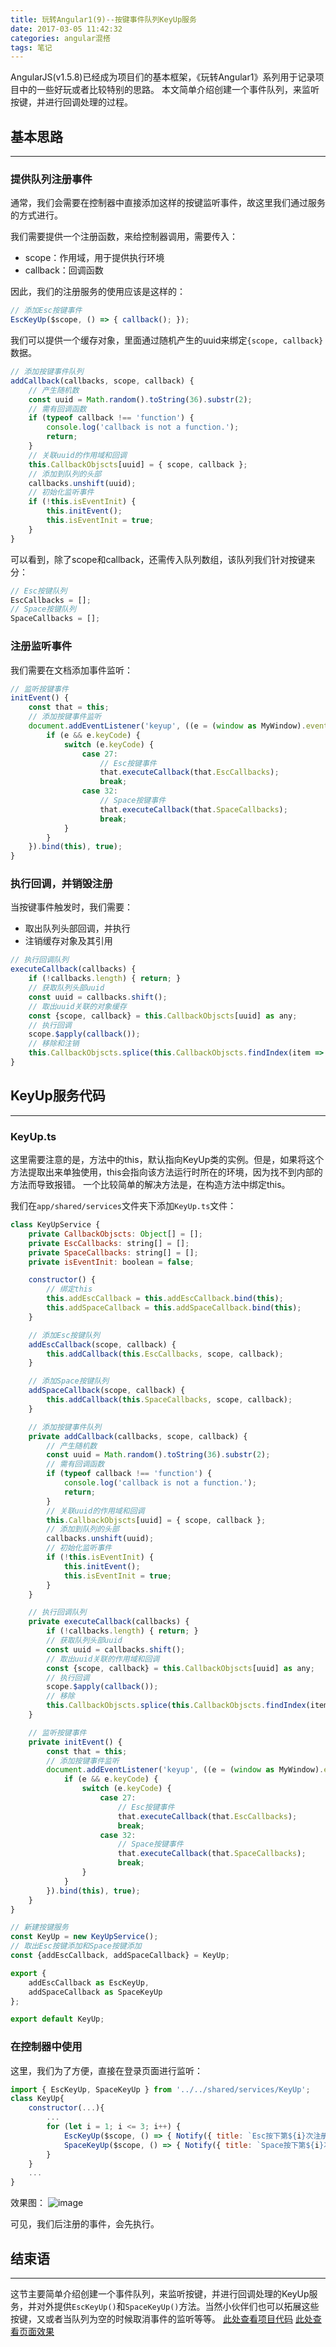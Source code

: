 ```yaml
---
title: 玩转Angular1(9)--按键事件队列KeyUp服务
date: 2017-03-05 11:42:32
categories: angular混搭
tags: 笔记
---
```

AngularJS(v1.5.8)已经成为项目们的基本框架，《玩转Angular1》系列用于记录项目中的一些好玩或者比较特别的思路。
本文简单介绍创建一个事件队列，来监听按键，并进行回调处理的过程。
<!--more-->
## 基本思路
-----
### 提供队列注册事件
通常，我们会需要在控制器中直接添加这样的按键监听事件，故这里我们通过服务的方式进行。

我们需要提供一个注册函数，来给控制器调用，需要传入：
- scope：作用域，用于提供执行环境
- callback：回调函数

因此，我们的注册服务的使用应该是这样的：

``` javascript
// 添加Esc按键事件
EscKeyUp($scope, () => { callback(); });
```

我们可以提供一个缓存对象，里面通过随机产生的uuid来绑定`{scope, callback}`数据。

``` javascript
// 添加按键事件队列
addCallback(callbacks, scope, callback) {
    // 产生随机数
    const uuid = Math.random().toString(36).substr(2);
    // 需有回调函数
    if (typeof callback !== 'function') {
        console.log('callback is not a function.');
        return;
    }
    // 关联uuid的作用域和回调
    this.CallbackObjscts[uuid] = { scope, callback };
    // 添加到队列的头部
    callbacks.unshift(uuid);
    // 初始化监听事件
    if (!this.isEventInit) {
        this.initEvent();
        this.isEventInit = true;
    }
}
```

可以看到，除了scope和callback，还需传入队列数组，该队列我们针对按键来分：

``` javascript
// Esc按键队列
EscCallbacks = [];
// Space按键队列
SpaceCallbacks = [];
```

### 注册监听事件
我们需要在文档添加事件监听：

``` javascript
// 监听按键事件
initEvent() {
    const that = this;
    // 添加按键事件监听
    document.addEventListener('keyup', ((e = (window as MyWindow).event as any) => {
        if (e && e.keyCode) {
            switch (e.keyCode) {
                case 27:
                    // Esc按键事件
                    that.executeCallback(that.EscCallbacks);
                    break;
                case 32:
                    // Space按键事件
                    that.executeCallback(that.SpaceCallbacks);
                    break;
            }
        }
    }).bind(this), true);
}
```

### 执行回调，并销毁注册
当按键事件触发时，我们需要：
- 取出队列头部回调，并执行
- 注销缓存对象及其引用

``` javascript
// 执行回调队列
executeCallback(callbacks) {
    if (!callbacks.length) { return; }
    // 获取队列头部uuid
    const uuid = callbacks.shift();
    // 取出uuid关联的对象缓存
    const {scope, callback} = this.CallbackObjscts[uuid] as any;
    // 执行回调
    scope.$apply(callback());
    // 移除和注销
    this.CallbackObjscts.splice(this.CallbackObjscts.findIndex(item => item === this.CallbackObjscts[uuid]), 1);
}
```

## KeyUp服务代码
---
### KeyUp.ts
这里需要注意的是，方法中的this，默认指向KeyUp类的实例。但是，如果将这个方法提取出来单独使用，this会指向该方法运行时所在的环境，因为找不到内部的方法而导致报错。
一个比较简单的解决方法是，在构造方法中绑定this。

我们在`app/shared/services`文件夹下添加`KeyUp.ts`文件：

``` javascript
class KeyUpService {
    private CallbackObjscts: Object[] = [];
    private EscCallbacks: string[] = [];
    private SpaceCallbacks: string[] = [];
    private isEventInit: boolean = false;

    constructor() {
        // 绑定this
        this.addEscCallback = this.addEscCallback.bind(this);
        this.addSpaceCallback = this.addSpaceCallback.bind(this);
    }

    // 添加Esc按键队列
    addEscCallback(scope, callback) {
        this.addCallback(this.EscCallbacks, scope, callback);
    }

    // 添加Space按键队列
    addSpaceCallback(scope, callback) {
        this.addCallback(this.SpaceCallbacks, scope, callback);
    }

    // 添加按键事件队列
    private addCallback(callbacks, scope, callback) {
        // 产生随机数
        const uuid = Math.random().toString(36).substr(2);
        // 需有回调函数
        if (typeof callback !== 'function') {
            console.log('callback is not a function.');
            return;
        }
        // 关联uuid的作用域和回调
        this.CallbackObjscts[uuid] = { scope, callback };
        // 添加到队列的头部
        callbacks.unshift(uuid);
        // 初始化监听事件
        if (!this.isEventInit) {
            this.initEvent();
            this.isEventInit = true;
        }
    }

    // 执行回调队列
    private executeCallback(callbacks) {
        if (!callbacks.length) { return; }
        // 获取队列头部uuid
        const uuid = callbacks.shift();
        // 取出uuid关联的作用域和回调
        const {scope, callback} = this.CallbackObjscts[uuid] as any;
        // 执行回调
        scope.$apply(callback());
        // 移除
        this.CallbackObjscts.splice(this.CallbackObjscts.findIndex(item => item === this.CallbackObjscts[uuid]), 1);
    }

    // 监听按键事件
    private initEvent() {
        const that = this;
        // 添加按键事件监听
        document.addEventListener('keyup', ((e = (window as MyWindow).event as any) => {
            if (e && e.keyCode) {
                switch (e.keyCode) {
                    case 27:
                        // Esc按键事件
                        that.executeCallback(that.EscCallbacks);
                        break;
                    case 32:
                        // Space按键事件
                        that.executeCallback(that.SpaceCallbacks);
                        break;
                }
            }
        }).bind(this), true);
    }
}

// 新建按键服务
const KeyUp = new KeyUpService();
// 取出Esc按键添加和Space按键添加
const {addEscCallback, addSpaceCallback} = KeyUp;

export {
    addEscCallback as EscKeyUp,
    addSpaceCallback as SpaceKeyUp
};

export default KeyUp;
```

### 在控制器中使用
这里，我们为了方便，直接在登录页面进行监听：

``` javascript
import { EscKeyUp, SpaceKeyUp } from '../../shared/services/KeyUp';
class KeyUp{
    constructor(...){
        ...
        for (let i = 1; i <= 3; i++) {
            EscKeyUp($scope, () => { Notify({ title: `Esc按下第${i}次注册` }) });
            SpaceKeyUp($scope, () => { Notify({ title: `Space按下第${i}次注册` }) });
        }
    }
    ...
}
```

效果图：
![image](https://github-imglib-1255459943.cos.ap-chengdu.myqcloud.com/1485143276%281%29.png)

可见，我们后注册的事件，会先执行。

## 结束语
-----
这节主要简单介绍创建一个事件队列，来监听按键，并进行回调处理的KeyUp服务，并对外提供`EscKeyUp()`和`SpaceKeyUp()`方法。当然小伙伴们也可以拓展这些按键，又或者当队列为空的时候取消事件的监听等等。
[此处查看项目代码](https://github.com/godbasin/godbasin.github.io/tree/blog-codes/angular-free/9-event-callback-queue)
[此处查看页面效果](http://angular-free.godbasin.com/angular-free-9-event-callback-queue/index.html)